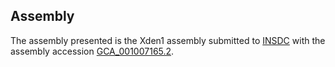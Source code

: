 

Assembly
--------

The assembly presented is the Xden1 assembly submitted to
[INSDC](http://www.insdc.org) with the assembly accession
[GCA\_001007165.2](http://www.ebi.ac.uk/ena/data/view/GCA_001007165.2).
